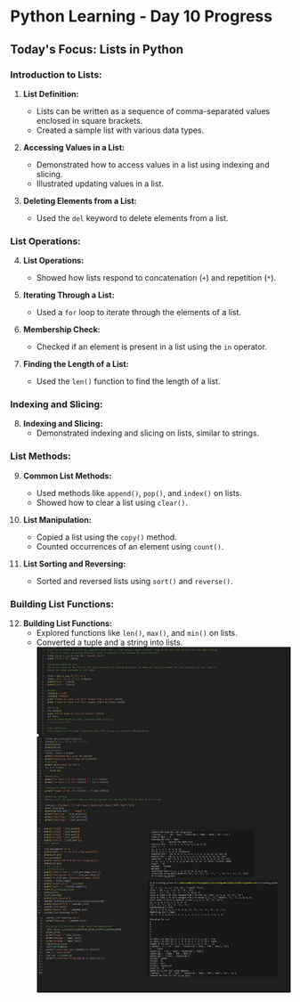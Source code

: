 # Python Learning - Day 10 Progress

## Today's Focus: Lists in Python

### Introduction to Lists:

1. **List Definition:**
   - Lists can be written as a sequence of comma-separated values enclosed in square brackets.
   - Created a sample list with various data types.

2. **Accessing Values in a List:**
   - Demonstrated how to access values in a list using indexing and slicing.
   - Illustrated updating values in a list.

3. **Deleting Elements from a List:**
   - Used the `del` keyword to delete elements from a list.

### List Operations:

4. **List Operations:**
   - Showed how lists respond to concatenation (`+`) and repetition (`*`).

5. **Iterating Through a List:**
   - Used a `for` loop to iterate through the elements of a list.

6. **Membership Check:**
   - Checked if an element is present in a list using the `in` operator.

7. **Finding the Length of a List:**
   - Used the `len()` function to find the length of a list.

### Indexing and Slicing:

8. **Indexing and Slicing:**
   - Demonstrated indexing and slicing on lists, similar to strings.

### List Methods:

9. **Common List Methods:**
   - Used methods like `append()`, `pop()`, and `index()` on lists.
   - Showed how to clear a list using `clear()`.

10. **List Manipulation:**
    - Copied a list using the `copy()` method.
    - Counted occurrences of an element using `count()`.

11. **List Sorting and Reversing:**
    - Sorted and reversed lists using `sort()` and `reverse()`.

### Building List Functions:

12. **Building List Functions:**
    - Explored functions like `len()`, `max()`, and `min()` on lists.
    - Converted a tuple and a string into lists.
![day10](day10.png)

